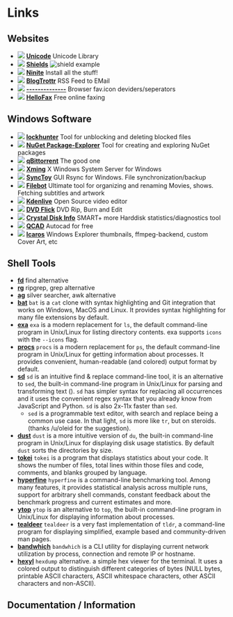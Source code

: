 # Links

## Websites
- ![](https://s2.googleusercontent.com/s2/favicons?domain=xahlee.info) [**Unicode**](http://xahlee.info/comp/unicode_index.html) Unicode Library
- ![](https://s2.googleusercontent.com/s2/favicons?domain=shields.io) [**Shields**](https://shields.io/) ![shield example](https://img.shields.io/static/v1?label=Shields&message=and_Badges_for_your_projects&color=red)
- ![](https://s2.googleusercontent.com/s2/favicons?domain=ninite.com) [**Ninite**](https://ninite.com/) Install all the stuff!
- ![](https://s2.googleusercontent.com/s2/favicons?domain=https://blogtrottr.com/) [**BlogTrottr**](https://blogtrottr.com/) RSS Feed to EMail
- ![](https://s2.googleusercontent.com/s2/favicons?domain=https://separator.mayastudios.com/index.php?t=horz) [**--------------**](https://separator.mayastudios.com/index.php?t=horz) Browser fav.icon deviders/seperators
- ![](https://s2.googleusercontent.com/s2/favicons?domain=https://app.hellofax.com/) [**HelloFax**](https://app.hellofax.com/) Free online faxing

## Windows Software
- ![](https://s2.googleusercontent.com/s2/favicons?domain=https://lockhunter.com/) [**lockhunter**](https://lockhunter.com/) Tool for unblocking and deleting blocked files
- ![](https://s2.googleusercontent.com/s2/favicons?domain=https://github.com/NuGetPackageExplorer/) [**NuGet Package-Explorer**](https://github.com/NuGetPackageExplorer/) Tool for creating and exploring NuGet packages
- ![](https://s2.googleusercontent.com/s2/favicons?domain=https://www.qbittorrent.org/) [**qBittorrent**](https://www.qbittorrent.org/) The good one
- ![](https://s2.googleusercontent.com/s2/favicons?domain=https://sourceforge.net/projects/xming/) [**Xming**](https://sourceforge.net/projects/xming/) X Windows System Server for Windows
- ![](https://s2.googleusercontent.com/s2/favicons?domain=https://www.microsoft.com/en-us/download/details.aspx?id=15155) [**SyncToy**](https://www.microsoft.com/en-us/download/details.aspx?id=15155) GUI Rsync for Windows. File synchronization/backup
- ![](https://s2.googleusercontent.com/s2/favicons?domain=https://www.filebot.net/) [**Filebot**](https://www.filebot.net/) Ultimate tool for organizing and renaming Movies, shows. Fetching subtitles and artwork
- ![](https://s2.googleusercontent.com/s2/favicons?domain=https://kdenlive.org/en/) [**Kdenlive**](https://kdenlive.org/en/) Open Source video editor
- ![](https://s2.googleusercontent.com/s2/favicons?domain=http://www.dvdflick.net/) [**DVD Flick**](http://www.dvdflick.net/) DVD Rip, Burn and Edit
- ![](https://s2.googleusercontent.com/s2/favicons?domain=https://crystalmark.info/en/software/crystaldiskinfo/) [**Crystal Disk Info**](https://crystalmark.info/en/software/crystaldiskinfo/) SMART+ more Harddisk statistics/diagnostics tool
- ![](https://s2.googleusercontent.com/s2/favicons?domain=https://qcad.org/en/) [**QCAD**](https://qcad.org/en/) Autocad for free
- ![](https://s2.googleusercontent.com/s2/favicons?domain=https://www.majorgeeks.com/files/details/icaros.html) [**Icaros**](https://www.majorgeeks.com/files/details/icaros.html) Windows Explorer thumbnails, ffmpeg-backend, custom Cover Art, etc

## Shell Tools
- [**fd**](https://github.com/sharkdp/fd) find alternative
- [**rg**](https://github.com/BurntSushi/ripgrep) ripgrep, grep alternative
- [**ag**](https://github.com/ggreer/the_silver_searcher) silver searcher, awk alternative
- [**bat**](https://github.com/sharkdp/bat) `bat` is a `cat` clone with syntax highlighting and Git integration that works on Windows, MacOS and Linux. It provides syntax highlighting for many file extensions by default.
- [**exa**](https://github.com/ogham/exa) `exa` is a modern replacement for `ls`, the default command-line program in Unix/Linux for listing directory contents. exa supports `icons` with the `--icons` flag.
- [**procs**](https://github.com/dalance/procs) `procs` is a modern replacement for `ps`, the default command-line program in Unix/Linux for getting information about processes. It provides convenient, human-readable (and colored) output format by default.
- [**sd**](https://github.com/chmln/sd) `sd` is an intuitive find & replace command-line tool, it is an alternative to `sed`, the built-in command-line program in Unix/Linux for parsing and transforming text (). `sd` has simpler syntax for replacing all occurrences and it uses the convenient regex syntax that you already know from JavaScript and Python. `sd` is also 2x-11x faster than `sed`.
    - `sed` is a programmable text editor, with search and replace being a common use case. In that light, `sd` is more like `tr`, but on steroids. (thanks /u/oleid for the suggestion).
- [**dust**](https://github.com/bootandy/dust) `dust` is a more intuitive version of `du`, the built-in command-line program in Unix/Linux for displaying disk usage statistics. By default `dust` sorts the directories by size.
- [**tokei**](https://github.com/XAMPPRocky/tokei) `tokei` is a program that displays statistics about your code. It shows the number of files, total lines within those files and code, comments, and blanks grouped by language.
- [**hyperfine**](https://github.com/sharkdp/hyperfine) `hyperfine` is a command-line benchmarking tool. Among many features, it provides statistical analysis across multiple runs, support for arbitrary shell commands, constant feedback about the benchmark progress and current estimates and more.
- [**ytop**](https://github.com/cjbassi/ytop) `ytop` is an alternative to `top`, the built-in command-line program in Unix/Linux for displaying information about processes.
- [**tealdeer**](https://github.com/dbrgn/tealdeer) `tealdeer` is a very fast implementation of `tldr`, a command-line program for displaying simplified, example based and community-driven man pages.
- [**bandwhich**](https://github.com/imsnif/bandwhich) `bandwhich` is a CLI utility for displaying current network utilization by process, connection and remote IP or hostname.
- [**hexyl**](https://github.com/sharkdp/hexyl) `hexdump` alternative. a simple hex viewer for the terminal. It uses a colored output to distinguish different categories of bytes (NULL bytes, printable ASCII characters, ASCII whitespace characters, other ASCII characters and non-ASCII).

## Documentation / Information
